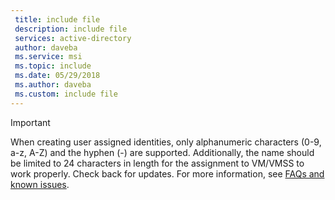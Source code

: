 ```yaml
---
 title: include file
 description: include file
 services: active-directory
 author: daveba
 ms.service: msi
 ms.topic: include
 ms.date: 05/29/2018
 ms.author: daveba
 ms.custom: include file
---
```


> [!IMPORTANT]
> When creating user assigned identities, only alphanumeric characters (0-9, a-z, A-Z) and the hyphen (-) are supported. Additionally, the name should be limited to 24 characters in length for the assignment to VM/VMSS to work properly. Check back for updates. For more information, see [FAQs and known issues](/azure/active-directory/managed-service-identity/known-issues).
